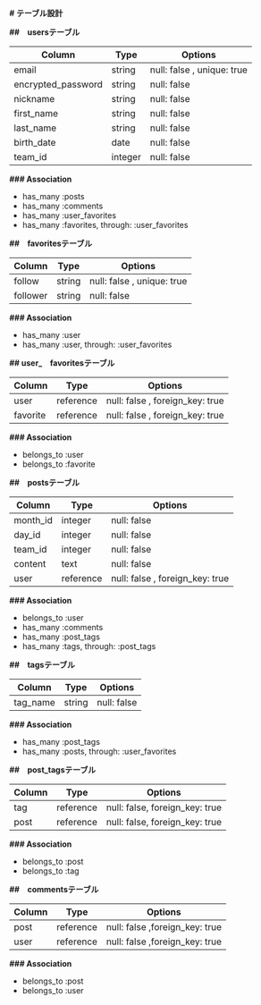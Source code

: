 **# テーブル設計**

**##　usersテーブル**

| Column             | Type   | Options                   |
| ------------------ | ------ | --------------------------|
| email              | string | null: false , unique: true|
| encrypted_password | string | null: false               |
| nickname           | string | null: false               |
| first_name         | string | null: false               |
| last_name          | string | null: false               |
| birth_date         | date   | null: false               |
| team_id            | integer| null: false               |

**### Association**

- has_many :posts
- has_many :comments
- has_many :user_favorites
- has_many :favorites, through: :user_favorites

**##　favoritesテーブル**

| Column             | Type   | Options                   |
| ------------------ | ------ | --------------------------|
| follow             | string | null: false , unique: true|
| follower           | string | null: false               |

**### Association**

- has_many :user
- has_many :user, through: :user_favorites

**## user_　favoritesテーブル**

| Column             | Type    | Options                        |
| ------------------ | ------- | -------------------------------|
| user               |reference| null: false , foreign_key: true|
| favorite           |reference| null: false , foreign_key: true|

**### Association**

- belongs_to :user
- belongs_to :favorite

**##　postsテーブル**

| Column             | Type    | Options                         |
| ------------------ | ------- | --------------------------------|
| month_id           | integer | null: false                     |
| day_id             | integer | null: false                     |
| team_id            | integer | null: false                     |
| content            | text    | null: false                     |
| user               |reference| null: false , foreign_key: true |

**### Association**

- belongs_to :user
- has_many :comments
- has_many :post_tags
- has_many :tags, through: :post_tags

**##　tagsテーブル**

| Column             | Type   | Options     |
| ------------------ | ------ | ------------|
| tag_name           | string | null: false |

**### Association**

- has_many :post_tags
- has_many :posts, through: :user_favorites

**##　post_tagsテーブル**

| Column             | Type    | Options                         |
| ------------------ | ------- | --------------------------------|
| tag                |reference| null: false, foreign_key: true  |
| post               |reference| null: false, foreign_key: true  |

**### Association**

- belongs_to :post
- belongs_to :tag

**##　commentsテーブル**

| Column             | Type    | Options                        |
| ------------------ | ------- | -------------------------------|
| post               |reference| null: false ,foreign_key: true |
| user               |reference| null: false ,foreign_key: true |

**### Association**

- belongs_to :post
- belongs_to :user